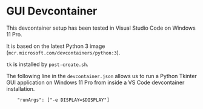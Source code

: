 # GUI Devcontainer

This devcontainer setup has been tested in Visual Studio Code on Windows 11 Pro.

It is based on the latest Python 3 image (`mcr.microsoft.com/devcontainers/python:3`).

`tk` is installed by `post-create.sh`.

The following line in the `devcontainer.json` allows us to run a Python Tkinter GUI application on Windows 11 Pro from inside a VS Code devcontainer installation.

```jsonc
    "runArgs": ["-e DISPLAY=$DISPLAY"]
```
